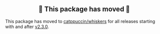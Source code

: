<h2 align="center">🚧 This package has moved 🚧</h2>

This package has moved to
[catppuccin/whiskers](https://github.com/catppuccin/whiskers) for all releases
starting with and after [v2.3.0](https://github.com/catppuccin/whiskers/releases/tag/v2.3.0).
